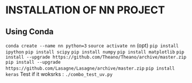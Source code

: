 INSTALLATION OF NN PROJECT
==========================

Using Conda
-----------
`conda create --name nn python=3`
`source activate nn`
(opt) `pip install ipython`
`pip install scipy`
`pip install numpy`
`pip install matplotlib`
`pip install --upgrade https://github.com/Theano/Theano/archive/master.zip`
`pip install --upgrade https://github.com/Lasagne/Lasagne/archive/master.zip`
`pip install keras`
Test if it woksrks : `./combo_test_uv.py`